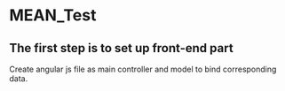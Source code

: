 # MEAN_Test

The first step is to set up front-end part
------------------------------------------
Create angular js file as main controller and model to bind corresponding data.
